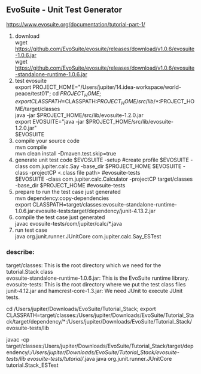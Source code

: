 ## EvoSuite - Unit Test Generator
https://www.evosuite.org/documentation/tutorial-part-1/

1. download  
  wget https://github.com/EvoSuite/evosuite/releases/download/v1.0.6/evosuite-1.0.6.jar  
  wget https://github.com/EvoSuite/evosuite/releases/download/v1.0.6/evosuite-standalone-runtime-1.0.6.jar  
2. test evosuite  
  export PROJECT_HOME="/Users/jupiter/14.idea-workspace/world-peace/test01"; cd $PROJECT_HOME;  
  export CLASSPATH=$CLASSPATH:$PROJECT_HOME/src/lib/*:$PROJECT_HOME/target/classes  
  java -jar $PROJECT_HOME/src/lib/evosuite-1.2.0.jar  
  export EVOSUITE="java -jar $PROJECT_HOME/src/lib/evosuite-1.2.0.jar"  
  $EVOSUITE  
3. compile your source code  
  mvn compile  
  mvn clean install -Dmaven.test.skip=true  
4. generate unit test code
  $EVOSUITE -setup  #create profile
  $EVOSUITE -class com.jupiter.calc.Say -base_dir $PROJECT_HOME
  $EVOSUITE -class <classFullName> -projectCP <.class file path>  #evosuite-tests  
  $EVOSUITE -class com.jupiter.calc.Calculator -projectCP target/classes -base_dir $PROJECT_HOME #evosuite-tests  
5. prepare to run the test case just generated  
  mvn dependency:copy-dependencies  
  export CLASSPATH=target/classes:evosuite-standalone-runtime-1.0.6.jar:evosuite-tests:target/dependency/junit-4.13.2.jar  
6. compile the test case just generated  
  javac evosuite-tests/com/jupiter/calc/*.java  
7. run test case  
  java org.junit.runner.JUnitCore com.jupiter.calc.Say_ESTest  

### describe:
target/classes: This is the root directory which we need for the tutorial.Stack class  
evosuite-standalone-runtime-1.0.6.jar: This is the EvoSuite runtime library.  
evosuite-tests: This is the root directory where we put the test class files  
junit-4.12.jar and hamcrest-core-1.3.jar: We need JUnit to execute JUnit tests.  


cd /Users/jupiter/Downloads/EvoSuite/Tutorial_Stack;
export CLASSPATH=target/classes:/Users/jupiter/Downloads/EvoSuite/Tutorial_Stack/target/dependency/*:/Users/jupiter/Downloads/EvoSuite/Tutorial_Stack/evosuite-tests/lib

javac -cp target/classes:/Users/jupiter/Downloads/EvoSuite/Tutorial_Stack/target/dependency/*:/Users/jupiter/Downloads/EvoSuite/Tutorial_Stack/evosuite-tests/lib evosuite-tests/tutorial/*.java
java org.junit.runner.JUnitCore tutorial.Stack_ESTest



